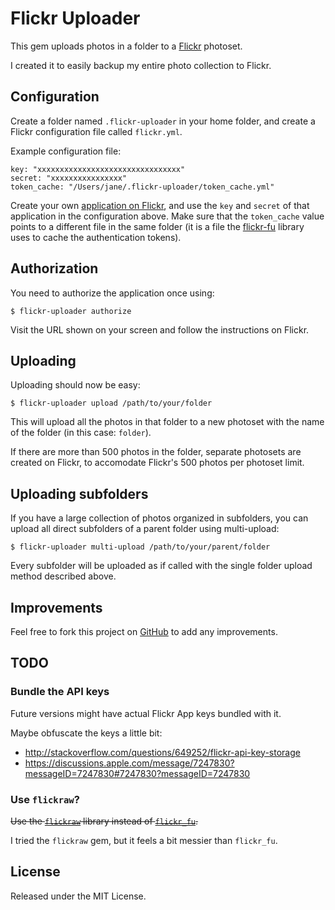 # Flickr Uploader

This gem uploads photos in a folder to a [Flickr](http://www.flickr.com) photoset.

I created it to easily backup my entire photo collection to Flickr.

## Configuration

Create a folder named `.flickr-uploader` in your home folder, and create a Flickr configuration
file called `flickr.yml`.

Example configuration file:

    key: "xxxxxxxxxxxxxxxxxxxxxxxxxxxxxxxx"
    secret: "xxxxxxxxxxxxxxxx"
    token_cache: "/Users/jane/.flickr-uploader/token_cache.yml"

Create your own [application on Flickr](http://www.flickr.com/services/apps), and use the `key`
and `secret` of that application in the configuration above. Make sure that the `token_cache` value
points to a different file in the same folder (it is a file the [flickr-fu](https://github.com/commonthread/flickr_fu)
library uses to cache the authentication tokens).

## Authorization

You need to authorize the application once using:

    $ flickr-uploader authorize

Visit the URL shown on your screen and follow the instructions on Flickr.

## Uploading

Uploading should now be easy:

    $ flickr-uploader upload /path/to/your/folder

This will upload all the photos in that folder to a new photoset with the name of the folder (in
this case: `folder`).

If there are more than 500 photos in the folder, separate photosets are created on Flickr, to
accomodate Flickr's 500 photos per photoset limit.

## Uploading subfolders

If you have a large collection of photos organized in subfolders, you can upload all direct
subfolders of a parent folder using multi-upload:

    $ flickr-uploader multi-upload /path/to/your/parent/folder

Every subfolder will be uploaded as if called with the single folder upload method described above.

## Improvements

Feel free to fork this project on [GitHub](http://github.com/rdvdijk/flickr_uploader) to add any
improvements.

## TODO

### Bundle the API keys

Future versions might have actual Flickr App keys bundled with it.

Maybe obfuscate the keys a little bit:

- http://stackoverflow.com/questions/649252/flickr-api-key-storage
- https://discussions.apple.com/message/7247830?messageID=7247830#7247830?messageID=7247830

### Use `flickraw`?

~~Use the [`flickraw`](https://github.com/hanklords/flickraw) library instead of [`flickr_fu`](https://github.com/commonthread/flickr_fu).~~

I tried the `flickraw` gem, but it feels a bit messier than `flickr_fu`.

## License

Released under the MIT License.

